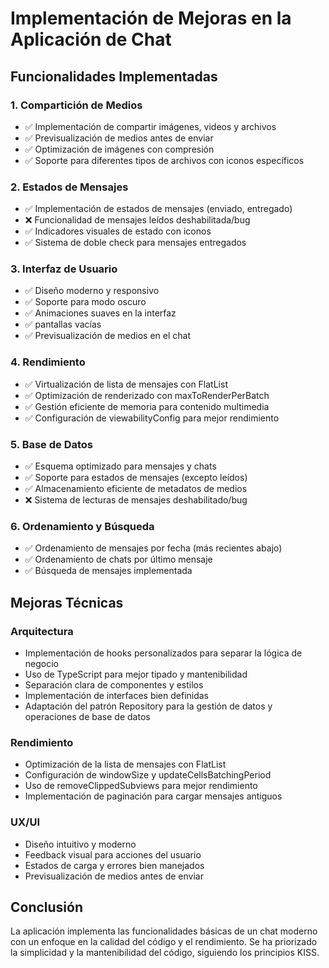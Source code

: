 # Implementación de Mejoras en la Aplicación de Chat

## Funcionalidades Implementadas

### 1. Compartición de Medios
- ✅ Implementación de compartir imágenes, videos y archivos
- ✅ Previsualización de medios antes de enviar
- ✅ Optimización de imágenes con compresión
- ✅ Soporte para diferentes tipos de archivos con iconos específicos

### 2. Estados de Mensajes
- ✅ Implementación de estados de mensajes (enviado, entregado)
- ❌ Funcionalidad de mensajes leídos deshabilitada/bug
- ✅ Indicadores visuales de estado con iconos
- ✅ Sistema de doble check para mensajes entregados

### 3. Interfaz de Usuario
- ✅ Diseño moderno y responsivo
- ✅ Soporte para modo oscuro
- ✅ Animaciones suaves en la interfaz
- ✅ pantallas vacías
- ✅ Previsualización de medios en el chat

### 4. Rendimiento
- ✅ Virtualización de lista de mensajes con FlatList
- ✅ Optimización de renderizado con maxToRenderPerBatch
- ✅ Gestión eficiente de memoria para contenido multimedia
- ✅ Configuración de viewabilityConfig para mejor rendimiento

### 5. Base de Datos
- ✅ Esquema optimizado para mensajes y chats
- ✅ Soporte para estados de mensajes (excepto leídos)
- ✅ Almacenamiento eficiente de metadatos de medios
- ❌ Sistema de lecturas de mensajes deshabilitado/bug

### 6. Ordenamiento y Búsqueda
- ✅ Ordenamiento de mensajes por fecha (más recientes abajo)
- ✅ Ordenamiento de chats por último mensaje
- ✅ Búsqueda de mensajes implementada

## Mejoras Técnicas

### Arquitectura
- Implementación de hooks personalizados para separar la lógica de negocio
- Uso de TypeScript para mejor tipado y mantenibilidad
- Separación clara de componentes y estilos
- Implementación de interfaces bien definidas
- Adaptación del patrón Repository para la gestión de datos y operaciones de base de datos

### Rendimiento
- Optimización de la lista de mensajes con FlatList
- Configuración de windowSize y updateCellsBatchingPeriod
- Uso de removeClippedSubviews para mejor rendimiento
- Implementación de paginación para cargar mensajes antiguos

### UX/UI
- Diseño intuitivo y moderno
- Feedback visual para acciones del usuario
- Estados de carga y errores bien manejados
- Previsualización de medios antes de enviar

## Conclusión

La aplicación implementa las funcionalidades básicas de un chat moderno con un enfoque en la calidad del código y el rendimiento. Se ha priorizado la simplicidad y la mantenibilidad del código, siguiendo los principios KISS.